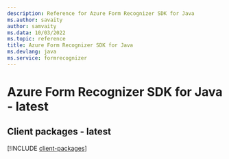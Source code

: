 ```yaml
---
description: Reference for Azure Form Recognizer SDK for Java
ms.author: savaity
author: samvaity
ms.data: 10/03/2022
ms.topic: reference
title: Azure Form Recognizer SDK for Java
ms.devlang: java
ms.service: formrecognizer
---
```

# Azure Form Recognizer SDK for Java - latest

## Client packages - latest
[!INCLUDE [client-packages](form-recognizer-client-index.md)]